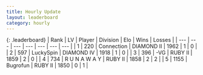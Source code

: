```yaml
---
title: Hourly Update
layout: leaderboard
category: hourly
---
```


{: .leaderboard}
| Rank | LV | Player | Division | Elo | Wins | Losses |
| --- | --- | --- | --- | --- | --- | --- |
| <span data-change="-">1</span> | 220 | <span title="ID: 539711">Connection</span> | DIAMOND II | <span data-change="-">1962</span> | <span data-change="-">1</span> | <span data-change="-">0</span> |
| <span data-change="-">2</span> | 597 | <span title="ID: 498412">LuckySpin</span> | DIAMOND IV | <span data-change="-">1918</span> | <span data-change="-">1</span> | <span data-change="-">0</span> |
| <span data-change="-2">3</span> | 396 | <span title="ID: 92077">-VG</span> | RUBY II | <span data-change="13">1859</span> | <span data-change="1">2</span> | <span data-change="0">0</span> |
| <span data-change="-">4</span> | 734 | <span title="ID: 66144">R U N A W A Y</span> | RUBY II | <span data-change="-">1858</span> | <span data-change="-">2</span> | <span data-change="-">2</span> |
| <span data-change="-">5</span> | 1155 | <span title="ID: 46333">Bugrofun</span> | RUBY II | <span data-change="-">1850</span> | <span data-change="-">0</span> | <span data-change="-">1</span> |